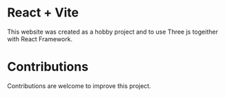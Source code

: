 # React + Vite

This website was created as a hobby project and to use Three js togeither with React Framework.


# Contributions

Contributions are welcome to improve this project.
